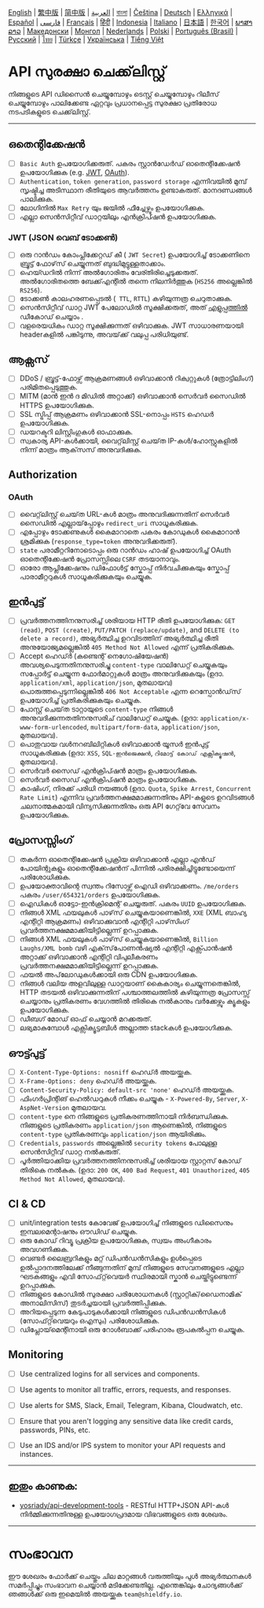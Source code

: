 [English](./README.md) | [繁中版](./README-tw.md) | [简中版](./README-zh.md) | [العربية](./README-ar.md) | [বাংলা](./README-bn.md) | [Čeština](./README-cs.md) | [Deutsch](./README-de.md) | [Ελληνικά](./README-el.md) | [Español](./README-es.md) | [فارسی](./README-fa.md) | [Français](./README-fr.md) | [हिंदी](./README-hi.md) | [Indonesia](./README-id.md) | [Italiano](./README-it.md) | [日本語](./README-ja.md) | [한국어](./README-ko.md) | [ພາສາລາວ](./README-lo.md) | [Македонски](./README-mk.md) | [Монгол](./README-mn.md) | [Nederlands](./README-nl.md) | [Polski](./README-pl.md) | [Português (Brasil)](./README-pt_BR.md) | [Русский](./README-ru.md) | [ไทย](./README-th.md) | [Türkçe](./README-tr.md) | [Українська](./README-uk.md) | [Tiếng Việt](./README-vi.md)

# API സുരക്ഷാ ചെക്ക്‌ലിസ്റ്റ്
നിങ്ങളുടെ API ഡിസൈൻ ചെയ്യുമ്പോഴും ടെസ്റ്റ് ചെയ്യുമ്പോഴും റിലീസ് ചെയ്യുമ്പോഴും പാലിക്കേണ്ട ഏറ്റവും പ്രധാനപ്പെട്ട സുരക്ഷാ പ്രതിരോധ നടപടികളുടെ ചെക്ക്‌ലിസ്റ്റ്.


---

## ഒതെന്റിക്കേഷൻ
- [ ] `Basic Auth` ഉപയോഗിക്കരുത്. പകരം സ്റ്റാൻഡേർഡ് ഓതെന്റിക്കേഷൻ ഉപയോഗിക്കുക (e.g. [JWT](https://jwt.io/), [OAuth](https://oauth.net/)).
- [ ] `Authentication`, `token generation`, `password storage` എന്നിവയിൽ മുമ്പ് സൃഷ്ടിച്ച അടിസ്ഥാന രീതിയുടെ ആവർത്തനം ഉണ്ടാകരുത്. മാനദണ്ഡങ്ങൾ പാലിക്കുക.
- [ ] ലോഗിനിൽ `Max Retry` യും ജയിൽ ഫീച്ചേഴ്സും ഉപയോഗിക്കുക.
- [ ] എല്ലാ സെൻസിറ്റീവ് ഡാറ്റയിലും എൻക്രിപ്ഷൻ ഉപയോഗിക്കുക.

### JWT (JSON വെബ് ടോക്കൺ)
- [ ] ഒരു റാൻഡം കോംപ്ലിക്കേറ്റഡ് കീ ( `JWT Secret`) ഉപയോഗിച്ച് ടോക്കണിനെ ബ്രൂട്ട് ഫോഴ്‌സ് ചെയ്യുന്നത് ബുദ്ധിമുട്ടുള്ളതാക്കാം.
- [ ] ഹെയ്ഡറിൽ നിന്ന് അൽഗോരിതം വേര്തിരിച്ചെടുക്കരുത്. അൽഗോരിതത്തെ ബേക്ക്എന്റിൽ തന്നെ നിലനിർത്തുക (`HS256` അല്ലെങ്കിൽ `RS256`).
- [ ] ടോക്കൺ കാലഹരണപ്പെടൽ (` TTL`, `RTTL`) കഴിയുന്നത്ര ചെറുതാക്കുക.
- [ ] സെൻസിറ്റീവ് ഡാറ്റ JWT പേലോഡിൽ സൂക്ഷിക്കരുത്, അത് [എളുപ്പത്തിൽ](https://jwt.io/#debugger-io) ഡീകോഡ് ചെയ്യാം .
- [ ] വളരെയധികം ഡാറ്റ സൂക്ഷിക്കുന്നത് ഒഴിവാക്കുക. JWT സാധാരണയായി headerകളിൽ പങ്കിടുന്നു, അവയ്‌ക്ക് വലുപ്പ പരിധിയുണ്ട്.

## ആക്സസ്
- [ ] DDoS / ബ്രൂട്ട്-ഫോഴ്സ് ആക്രമണങ്ങൾ ഒഴിവാക്കാൻ റിക്വറ്റുകൾ (ത്രോട്ടിലിംഗ്) പരിമിതപ്പെടുത്തുക.
- [ ] MITM (മാൻ ഇൻ ദ മിഡിൽ അറ്റാക്ക്) ഒഴിവാക്കാൻ സെർവർ സൈഡിൽ HTTPS ഉപയോഗിക്കുക.
- [ ] SSL സ്ട്രിപ്പ് ആക്രമണം ഒഴിവാക്കാൻ SSL-നൊപ്പം `HSTS` ഹെഡർ ഉപയോഗിക്കുക.
- [ ] ഡയറക്ടറി ലിസ്റ്റിംഗുകൾ ഓഫാക്കുക.
- [ ] സ്വകാര്യ API-കൾക്കായി, വൈറ്റ്‌ലിസ്റ്റ് ചെയ്‌ത IP-കൾ/ഹോസ്റ്റുകളിൽ നിന്ന് മാത്രം ആക്‌സസ് അനുവദിക്കുക.

## Authorization

### OAuth
- [ ] വൈറ്റ്‌ലിസ്റ്റ് ചെയ്‌ത URL-കൾ മാത്രം അനുവദിക്കുന്നതിന് സെർവർ സൈഡിൽ എല്ലായ്‌പ്പോഴും `redirect_uri` സാധൂകരിക്കുക.
- [ ] എപ്പോഴും ടോക്കണുകൾ കൈമാറാതെ പകരം കോഡുകൾ കൈമാറാൻ ശ്രമിക്കുക (`response_type=token` അനുവദിക്കരുത്).
- [ ] `state` പരാമീറ്ററിനോടൊപ്പം ഒരു റാൻഡം ഹാഷ് ഉപയോഗിച്ച് OAuth ഓതെന്റിക്കേഷൻ പ്രോസസ്സിലെ `CSRF` തടയാനാവും.
- [ ] ഓരോ ആപ്ലിക്കേഷനും ഡിഫോൾട്ട് സ്കോപ്പ് നിർവചിക്കുകയും സ്കോപ്പ് പാരാമീറ്ററുകൾ സാധൂകരിക്കുകയും ചെയ്യുക.

## ഇൻപുട്ട്
- [ ] പ്രവർത്തനത്തിനനുസരിച്ച് ശരിയായ HTTP രീതി ഉപയോഗിക്കുക: `GET (read)`, `POST (create)`, `PUT/PATCH (replace/update)`, and `DELETE (to delete a record)`, അഭ്യർത്ഥിച്ച ഉറവിടത്തിന് അഭ്യർത്ഥിച്ച രീതി അനുയോജ്യമല്ലെങ്കിൽ `405 Method Not Allowed` എന്ന് പ്രതികരിക്കുക.
- [ ] Accept ഹെഡ്‍ർ (കണ്ടെന്റ് നെഗോഷിയേഷൻ) അവശ്യപെടുന്നതിനനുസരിച്ചു `content-type` വാലിഡേറ്റ് ചെയ്യുകയും സപ്പോർട്ട് ചെയ്യുന്ന ഫോർമാറ്റുകൾ മാത്രം അനുവദിക്കുകയും (ഉദാ. `application/xml`, `application/json`, മുതലായവ) പൊരുത്തപ്പെടുന്നില്ലെങ്കിൽ `406 Not Acceptable` എന്ന റെസ്പോൻഡ്‌സ് ഉപയോഗിച്ച് പ്രതികരിക്കുകയും ചെയ്യുക.
- [ ] പോസ്റ്റ് ചെയ്‌ത ടാറ്റായുടെ `content-type` നിങ്ങൾ അനുവദിക്കുന്നതതിനനുസരിച് വാലിഡേറ്റ് ചെയ്യുക. (ഉദാ: `application/x-www-form-urlencoded`, `multipart/form-data`, `application/json`, മുതലായവ).
- [ ] പൊതുവായ വൾനറബിലിറ്റികൾ ഒഴിവാക്കാൻ യൂസർ ഇൻപുട്ട് സാധൂകരിക്കുക (ഉദാ: `XSS`, `SQL-ഇൻജെക്ഷൻ`, `റിമോട്ട് കോഡ് എക്സിക്യൂഷൻ`, മുതലായവ).
- [ ] സെർവർ സൈഡ് എൻക്രിപ്ഷൻ മാത്രം ഉപയോഗിക്കുക.
- [ ] സെർവർ സൈഡ് എൻക്രിപ്ഷൻ മാത്രം ഉപയോഗിക്കുക.
- [ ] കാഷിംഗ്, നിരക്ക് പരിധി നയങ്ങൾ (ഉദാ. `Quota`, `Spike Arrest`, `Concurrent Rate Limit`) എന്നിവ പ്രവർത്തനക്ഷമമാക്കുന്നതിനും API-കളുടെ ഉറവിടങ്ങൾ ചലനാത്മകമായി വിന്യസിക്കുന്നതിനും ഒരു API ഗേറ്റ്‌വേ സേവനം ഉപയോഗിക്കുക.

## പ്രോസസ്സിംഗ്
- [ ] തകർന്ന ഓതെന്റിക്കേഷൻ പ്രക്രിയ ഒഴിവാക്കാൻ എല്ലാ എൻഡ് പോയിന്റുകളും ഓതെന്റിക്കേഷൻന് പിന്നിൽ പരിരക്ഷിച്ചിട്ടുണ്ടോയെന്ന് പരിശോധിക്കുക.
- [ ] ഉപയോക്താവിന്റെ സ്വന്തം റിസോഴ്സ് ഐഡി ഒഴിവാക്കണം. `/me/orders` പകരം `/user/654321/orders` ഉപയോഗിക്കുക.
- [ ] ഐഡികൾ ഓട്ടോ-ഇൻക്രിമെന്റ് ചെയ്യരുത്. പകരം `UUID` ഉപയോഗിക്കുക.
- [ ] നിങ്ങൾ XML ഫയലുകൾ പാഴ്‌സ് ചെയ്യുകയാണെങ്കിൽ, `XXE` (XML ബാഹ്യ എന്റിറ്റി ആക്രമണം) ഒഴിവാക്കുവാൻ എന്റിറ്റി പാഴ്‌സിംഗ് പ്രവർത്തനക്ഷമമാക്കിയിട്ടില്ലെന്ന് ഉറപ്പാക്കുക.
- [ ] നിങ്ങൾ XML ഫയലുകൾ പാഴ്‌സ് ചെയ്യുകയാണെങ്കിൽ, `Billion Laughs/XML bomb` വഴി എക്‌സ്‌പോണൻഷ്യൽ എന്റിറ്റി എക്സ്പാൻഷൻ അറ്റാക്ക് ഒഴിവാക്കാൻ എന്റിറ്റി വിപുലീകരണം പ്രവർത്തനക്ഷമമാക്കിയിട്ടില്ലെന്ന് ഉറപ്പാക്കുക.
- [ ] ഫയൽ അപ്‌ലോഡുകൾക്കായി ഒരു CDN ഉപയോഗിക്കുക.
- [ ] നിങ്ങൾ വലിയ അളവിലുള്ള ഡാറ്റയാണ് കൈകാര്യം ചെയ്യുന്നതെങ്കിൽ, HTTP തടയൽ ഒഴിവാക്കുന്നതിന് പശ്ചാത്തലത്തിൽ കഴിയുന്നത്ര പ്രോസസ്സ് ചെയ്യാനും പ്രതികരണം വേഗത്തിൽ തിരികെ നൽകാനും വർക്കേഴ്സും ക്യൂകളും ഉപയോഗിക്കുക.
- [ ] ഡീബഗ് മോഡ് ഓഫ് ചെയ്യാൻ മറക്കരുത്.
- [ ] ലഭ്യമാകുമ്പോൾ എക്സിക്യൂട്ടബിൾ അല്ലാത്ത stackകൾ ഉപയോഗിക്കുക.

## ഔട്ട്പുട്ട്
- [ ] `X-Content-Type-Options: nosniff` ഹെഡ്‍ർ അയയ്ക്കുക.
- [ ] `X-Frame-Options: deny` ഹെഡ്‍ർ അയയ്ക്കുക.
- [ ] `Content-Security-Policy: default-src 'none'` ഹെഡ്‍ർ അയയ്ക്കുക.
- [ ] ഫിംഗർപ്രിന്റിങ് ഹെൽഡറുകൾ നീക്കം ചെയ്യുക - `X-Powered-By`, `Server`, `X-AspNet-Version` മുതലായവ.
- [ ] `content-type` നെ നിങ്ങളുടെ പ്രതികരണത്തിനായി നിർബന്ധിക്കുക. നിങ്ങളുടെ പ്രതികരണം `application/json` ആണെങ്കിൽ, നിങ്ങളുടെ `content-type` പ്രതികരണവും `application/json` ആയിരിക്കും.
- [ ] `Credentials`, `passwords` അല്ലെങ്കിൽ `security tokens` പോലുള്ള സെൻസിറ്റീവ് ഡാറ്റ നൽകരുത്.
- [ ] പൂർത്തിയാക്കിയ പ്രവർത്തനത്തിനനുസരിച്ച് ശരിയായ സ്റ്റാറ്റസ് കോഡ് തിരികെ നൽകുക. (ഉദാ: `200 OK`, `400 Bad Request`, `401 Unauthorized`, `405 Method Not Allowed`, മുതലായവ).

## CI & CD
- [ ] unit/integration tests കോവേജ് ഉപയോഗിച്ച് നിങ്ങളുടെ ഡിസൈനും ഇമ്പലമെന്റാഷനും ഔഡിഡ് ചെയ്യുക.
- [ ] ഒരു കോഡ് റിവ്യൂ പ്രക്രിയ ഉപയോഗിക്കുക, സ്വയം അംഗീകാരം അവഗണിക്കുക.
- [ ] വെണ്ടർ ലൈബ്രറികളും മറ്റ് ഡിപൻഡൻസികളും ഉൾപ്പെടെ ഉൽപ്പാദനത്തിലേക്ക് നീങ്ങുന്നതിന് മുമ്പ് നിങ്ങളുടെ സേവനങ്ങളുടെ എല്ലാ ഘടകങ്ങളും എവി സോഫ്‌റ്റ്‌വെയർ സ്ഥിരമായി സ്കാൻ ചെയ്തിട്ടുണ്ടെന്ന് ഉറപ്പാക്കുക.
- [ ] നിങ്ങളുടെ കോഡിൽ സുരക്ഷാ പരിശോധനകൾ (സ്റ്റാറ്റിക്/ഡൈനാമിക് അനാലിസിസ്) തുടർച്ചയായി പ്രവർത്തിപ്പിക്കുക.
- [ ] അറിയപ്പെടുന്ന കേടുപാടുകൾക്കായി നിങ്ങളുടെ ഡിപൻഡൻസികൾ (സോഫ്‌റ്റ്‌വെയറും ഒഎസും) പരിശോധിക്കുക.
- [ ] ഡിപ്ലോയ്‌മെന്റിനായി ഒരു റോൾബാക്ക് പരിഹാരം രൂപകൽപ്പന ചെയ്യുക.

## Monitoring
- [ ] Use centralized logins for all services and components.
- [ ] Use agents to monitor all traffic, errors, requests, and responses.
- [ ] Use alerts for SMS, Slack, Email, Telegram, Kibana, Cloudwatch, etc.
- [ ] Ensure that you aren't logging any sensitive data like credit cards, passwords, PINs, etc.
- [ ] Use an IDS and/or IPS system to monitor your API requests and instances.


---

## ഇതും കാണുക:
- [yosriady/api-development-tools](https://github.com/yosriady/api-development-tools) - RESTful HTTP+JSON API-കൾ നിർമ്മിക്കുന്നതിനുള്ള ഉപയോഗപ്രദമായ വിഭവങ്ങളുടെ ഒരു ശേഖരം.


---

# സംഭാവന
ഈ ശേഖരം ഫോർക്ക് ചെയ്തും ചില മാറ്റങ്ങൾ വരുത്തിയും പുൾ അഭ്യർത്ഥനകൾ സമർപ്പിച്ചും സംഭാവന ചെയ്യാൻ മടിക്കേണ്ടതില്ല. എന്തെങ്കിലും ചോദ്യങ്ങൾക്ക് ഞങ്ങൾക്ക് ഒരു ഇമെയിൽ അയയ്ക്കുക `team@shieldfy.io`.
